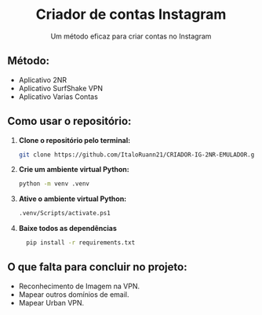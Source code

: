 <h1 align="center">Criador de contas Instagram</h1>

<p align="center">Um método eficaz para criar contas no Instagram</p>

## Método:

- Aplicativo 2NR
- Aplicativo SurfShake VPN
- Aplicativo Varias Contas

## Como usar o repositório:

1. **Clone o repositório pelo terminal:**

   ```bash
   git clone https://github.com/ItaloRuann21/CRIADOR-IG-2NR-EMULADOR.git
   ```

2. **Crie um ambiente virtual Python:**
   ```bash
   python -m venv .venv
   ```
3. **Ative o ambiente virtual Python:**

   ```bash
   .venv/Scripts/activate.ps1
   ```

4. **Baixe todos as dependências**

   ```bash
     pip install -r requirements.txt
   ```

## O que falta para concluir no projeto:

- Reconhecimento de Imagem na VPN.
- Mapear outros domínios de email.
- Mapear Urban VPN.
